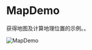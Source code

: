 MapDemo
=========

获得地图及计算地理位置的示例。。

![MapDemo](https://raw.githubusercontent.com/luowei/iOS-demos/master/MapDemo/doc/a.png)